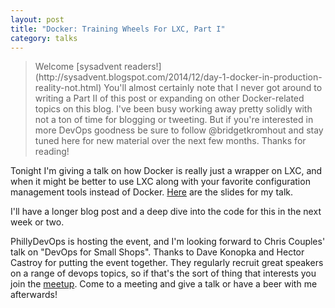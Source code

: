 ```yaml
---
layout: post
title: "Docker: Training Wheels For LXC, Part I"
category: talks
---
```


><aside>Welcome [sysadvent readers!](http://sysadvent.blogspot.com/2014/12/day-1-docker-in-production-reality-not.html) You'll almost certainly note that I never got around to writing a Part II of this post or expanding on other Docker-related topics on this blog. I've been busy working away pretty solidly with not a ton of time for blogging or tweeting. But if you're interested in more DevOps goodness be sure to follow @bridgetkromhout and stay tuned here for new material over the next few months. Thanks for reading!</aside>


Tonight I'm giving a talk on how Docker is really just a wrapper on LXC, and when it might be better to use LXC along with your favorite configuration management tools instead of Docker. [Here](http://0x74696d.com/slides/training-wheels-for-lxc/slides.html) are the slides for my talk.

I'll have a longer blog post and a deep dive into the code for this in the next week or two.

PhillyDevOps is hosting the event, and I'm looking forward to Chris Couples' talk on "DevOps for Small Shops". Thanks to Dave Konopka and Hector Castroy for putting the event together. They regularly recruit great speakers on a range of devops topics, so if that's the sort of thing that interests you join the [meetup](http://www.meetup.com/PhillyDevOps/). Come to a meeting and give a talk or have a beer with me afterwards!
